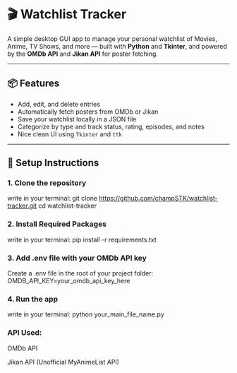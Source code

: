 # 🎬 Watchlist Tracker

A simple desktop GUI app to manage your personal watchlist of Movies, Anime, TV Shows, and more — built with **Python** and **Tkinter**, and powered by the **OMDb API** and **Jikan API** for poster fetching.

---

## 📦 Features

- Add, edit, and delete entries
- Automatically fetch posters from OMDb or Jikan
- Save your watchlist locally in a JSON file
- Categorize by type and track status, rating, episodes, and notes
- Nice clean UI using `Tkinter` and `ttk`

---

## 🔧 Setup Instructions

### 1. Clone the repository

write in your terminal:
git clone https://github.com/champSTK/watchlist-tracker.git
cd watchlist-tracker

### 2. Install Required Packages

write in your terminal:
pip install -r requirements.txt

### 3. Add .env file with your OMDb API key

Create a .env file in the root of your project folder:
OMDB_API_KEY=your_omdb_api_key_here

### 4. Run the app

write in your terminal:
python your_main_file_name.py




### API Used:
OMDb API

Jikan API (Unofficial MyAnimeList API)

